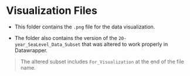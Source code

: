 # Visualization Files
- This folder contains the `.png` file for the data visualization.

- The folder also contains the version of the `20-year_SeaLevel_Data_Subset` that was altered to work properly in Datawrapper.
>The altered subset includes `For_Visualization` at the end of the file name.
